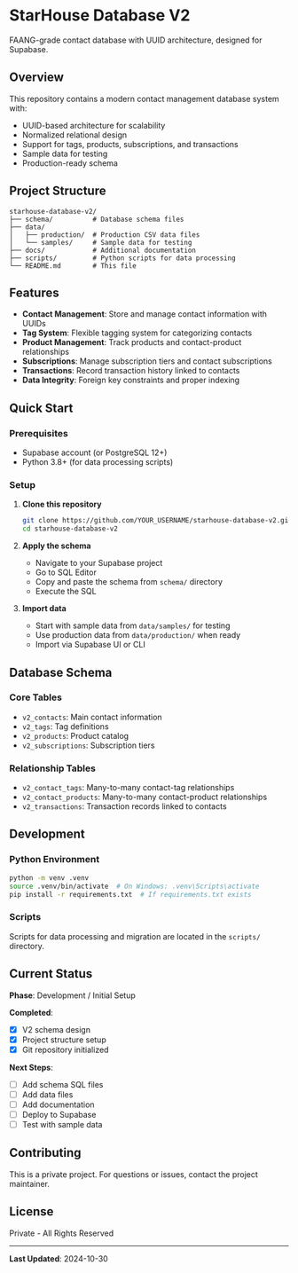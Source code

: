 # StarHouse Database V2

FAANG-grade contact database with UUID architecture, designed for Supabase.

## Overview

This repository contains a modern contact management database system with:
- UUID-based architecture for scalability
- Normalized relational design
- Support for tags, products, subscriptions, and transactions
- Sample data for testing
- Production-ready schema

## Project Structure

```
starhouse-database-v2/
├── schema/          # Database schema files
├── data/
│   ├── production/  # Production CSV data files
│   └── samples/     # Sample data for testing
├── docs/            # Additional documentation
├── scripts/         # Python scripts for data processing
└── README.md        # This file
```

## Features

- **Contact Management**: Store and manage contact information with UUIDs
- **Tag System**: Flexible tagging system for categorizing contacts
- **Product Management**: Track products and contact-product relationships
- **Subscriptions**: Manage subscription tiers and contact subscriptions
- **Transactions**: Record transaction history linked to contacts
- **Data Integrity**: Foreign key constraints and proper indexing

## Quick Start

### Prerequisites

- Supabase account (or PostgreSQL 12+)
- Python 3.8+ (for data processing scripts)

### Setup

1. **Clone this repository**
   ```bash
   git clone https://github.com/YOUR_USERNAME/starhouse-database-v2.git
   cd starhouse-database-v2
   ```

2. **Apply the schema**
   - Navigate to your Supabase project
   - Go to SQL Editor
   - Copy and paste the schema from `schema/` directory
   - Execute the SQL

3. **Import data**
   - Start with sample data from `data/samples/` for testing
   - Use production data from `data/production/` when ready
   - Import via Supabase UI or CLI

## Database Schema

### Core Tables

- `v2_contacts`: Main contact information
- `v2_tags`: Tag definitions
- `v2_products`: Product catalog
- `v2_subscriptions`: Subscription tiers

### Relationship Tables

- `v2_contact_tags`: Many-to-many contact-tag relationships
- `v2_contact_products`: Many-to-many contact-product relationships
- `v2_transactions`: Transaction records linked to contacts

## Development

### Python Environment

```bash
python -m venv .venv
source .venv/bin/activate  # On Windows: .venv\Scripts\activate
pip install -r requirements.txt  # If requirements.txt exists
```

### Scripts

Scripts for data processing and migration are located in the `scripts/` directory.

## Current Status

**Phase**: Development / Initial Setup

**Completed**:
- [x] V2 schema design
- [x] Project structure setup
- [x] Git repository initialized

**Next Steps**:
- [ ] Add schema SQL files
- [ ] Add data files
- [ ] Add documentation
- [ ] Deploy to Supabase
- [ ] Test with sample data

## Contributing

This is a private project. For questions or issues, contact the project maintainer.

## License

Private - All Rights Reserved

---

**Last Updated**: 2024-10-30
